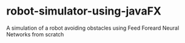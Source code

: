 # robot-simulator-using-javaFX
A simulation of a robot avoiding obstacles using Feed Foreard Neural Networks from scratch

